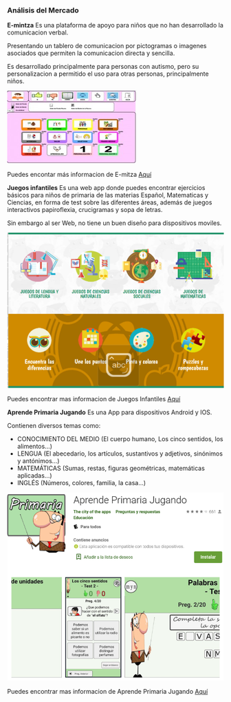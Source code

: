### Análisis del Mercado

**E-mintza** 
Es una plataforma de apoyo para niños que no han desarrollado la comunicacion verbal.

Presentando un tablero de comunicacion por pictogramas o imagenes asociados que permiten la comunicacion directa y sencilla.

Es desarrollado principalmente para personas con autismo, pero su personalizacion a permitido el uso para otras personas, principalmente niños.

![](https://github.com/JoseBaezaP/IHC/blob/master/Imagenes/AnalisisDelMercado/emintza.jpg)

Puedes encontar más informacion de E-mitza [Aquí](http://www.fundacionorange.es/aplicaciones/e-mintza/)

**Juegos infantiles**
Es una web app donde puedes encontrar ejercicios básicos para niños de primaria de las materias Español, Matematicas y Ciencias, en forma de test sobre las diferentes áreas, además de juegos interactivos papiroflexia, crucigramas y sopa de letras.

Sin embargo al ser Web, no tiene un buen diseño para dispositivos moviles.

![](https://github.com/JoseBaezaP/IHC/blob/master/Imagenes/AnalisisDelMercado/Juegos_Infantiles.png)

Puedes encontrar mas informacion de Juegos Infantiles [Aquí](https://juegosinfantiles.bosquedefantasias.com/)

**Aprende Primaria Jugando**
Es una App para dispositivos Android y IOS. 

Contienen diversos temas como:

- CONOCIMIENTO DEL MEDIO (El cuerpo humano, Los cinco sentidos, los alimentos...)
- LENGUA (El abecedario, los artículos, sustantivos y adjetivos, sinónimos y antónimos...)
- MATEMÁTICAS (Sumas, restas, figuras geométricas, matemáticas aplicadas...)
- INGLÉS (Números, colores, familia, la casa...)

![](https://github.com/JoseBaezaP/IHC/blob/master/Imagenes/AnalisisDelMercado/Aprende_primaria_jugando.png)

Puedes encontrar mas informacion de Aprende Primaria Jugando [Aquí](https://apps.apple.com/co/app/aprende-primaria-jugando/id916275158)
